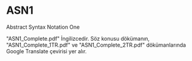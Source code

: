 # ASN1
Abstract Syntax Notation One

"ASN1_Complete.pdf" İngilizcedir. Söz konusu dökümanın, "ASN1_Complete_1TR.pdf" ve "ASN1_Complete_2TR.pdf" dökümanlarında Google Translate çevirisi yer alır.
